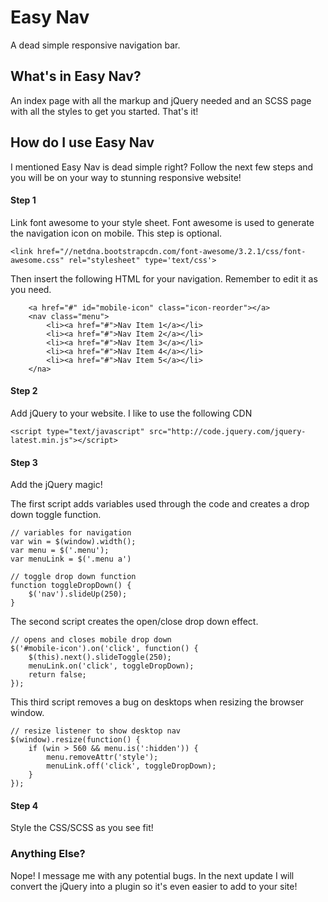 Easy Nav
========

A dead simple responsive navigation bar.

## What's in Easy Nav?

An index page with all the markup and jQuery needed and an  SCSS page with all the styles to get you started. That's it! 

## How do I use Easy Nav

I mentioned Easy Nav is dead simple right? Follow the next few steps and you will be on your way to stunning responsive website!

#### Step 1

Link font awesome to your style sheet. Font awesome is used to generate the navigation icon on mobile. This step is optional.

`<link href="//netdna.bootstrapcdn.com/font-awesome/3.2.1/css/font-awesome.css" rel="stylesheet" type='text/css'>`

Then insert the following HTML for your navigation. Remember to edit it as you need.

		<a href="#" id="mobile-icon" class="icon-reorder"></a>
		<nav class="menu">
			<li><a href="#">Nav Item 1</a></li>
			<li><a href="#">Nav Item 2</a></li>
			<li><a href="#">Nav Item 3</a></li>
			<li><a href="#">Nav Item 4</a></li>
			<li><a href="#">Nav Item 5</a></li>
		</na>

#### Step 2

Add jQuery to your website. I like to use the following CDN

`<script type="text/javascript" src="http://code.jquery.com/jquery-latest.min.js"></script>`

#### Step 3

Add the jQuery magic!

The first script adds variables used through the code and creates a drop down toggle function.

	// variables for navigation
	var win = $(window).width();
	var menu = $('.menu');
	var menuLink = $('.menu a')

	// toggle drop down function
	function toggleDropDown() {
		$('nav').slideUp(250);
	}

The second script creates the open/close drop down effect.

	// opens and closes mobile drop down
	$('#mobile-icon').on('click', function() {
		$(this).next().slideToggle(250);
		menuLink.on('click', toggleDropDown);
		return false;
	});


This third script removes a bug on desktops when resizing the browser window.

	// resize listener to show desktop nav
	$(window).resize(function() {
		if (win > 560 && menu.is(':hidden')) {
			menu.removeAttr('style');
			menuLink.off('click', toggleDropDown);
		}
	});

#### Step 4

Style the CSS/SCSS as you see fit! 


### Anything Else?

Nope! I message me with any potential bugs. In the next update I will convert the jQuery into a plugin so it's even easier to add to your site!



